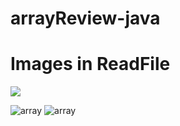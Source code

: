 # arrayReview-java
# Images in ReadFile

<img src="/arrayExample.png">

![array](/arrayExample.png)
![array](/arrayExample.png)


